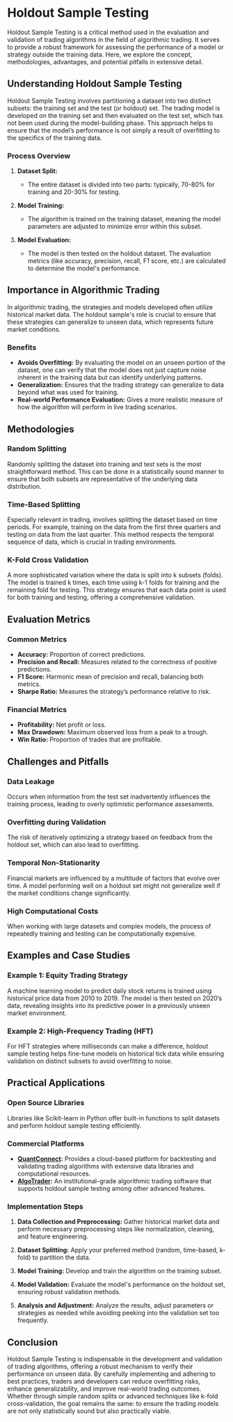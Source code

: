 # Holdout Sample Testing

Holdout Sample Testing is a critical method used in the evaluation and validation of trading algorithms in the field of algorithmic trading. It serves to provide a robust framework for assessing the performance of a model or strategy outside the training data. Here, we explore the concept, methodologies, advantages, and potential pitfalls in extensive detail.

## Understanding Holdout Sample Testing

Holdout Sample Testing involves partitioning a dataset into two distinct subsets: the training set and the test (or holdout) set. The trading model is developed on the training set and then evaluated on the test set, which has not been used during the model-building phase. This approach helps to ensure that the model’s performance is not simply a result of overfitting to the specifics of the training data.

### Process Overview
1. **Dataset Split:** 
   - The entire dataset is divided into two parts: typically, 70-80% for training and 20-30% for testing.
   
2. **Model Training:** 
   - The algorithm is trained on the training dataset, meaning the model parameters are adjusted to minimize error within this subset.
   
3. **Model Evaluation:** 
   - The model is then tested on the holdout dataset. The evaluation metrics (like accuracy, precision, recall, F1 score, etc.) are calculated to determine the model's performance.

## Importance in Algorithmic Trading

In algorithmic trading, the strategies and models developed often utilize historical market data. The holdout sample's role is crucial to ensure that these strategies can generalize to unseen data, which represents future market conditions.

### Benefits
- **Avoids Overfitting:** By evaluating the model on an unseen portion of the dataset, one can verify that the model does not just capture noise inherent in the training data but can identify underlying patterns.
- **Generalization:** Ensures that the trading strategy can generalize to data beyond what was used for training.
- **Real-world Performance Evaluation:** Gives a more realistic measure of how the algorithm will perform in live trading scenarios.

## Methodologies

### Random Splitting
Randomly splitting the dataset into training and test sets is the most straightforward method. This can be done in a statistically sound manner to ensure that both subsets are representative of the underlying data distribution.

### Time-Based Splitting
Especially relevant in trading, involves splitting the dataset based on time periods. For example, training on the data from the first three quarters and testing on data from the last quarter. This method respects the temporal sequence of data, which is crucial in trading environments.

### K-Fold Cross Validation
A more sophisticated variation where the data is split into k subsets (folds). The model is trained k times, each time using k-1 folds for training and the remaining fold for testing. This strategy ensures that each data point is used for both training and testing, offering a comprehensive validation.

## Evaluation Metrics

### Common Metrics
- **Accuracy:** Proportion of correct predictions.
- **Precision and Recall:** Measures related to the correctness of positive predictions.
- **F1 Score:** Harmonic mean of precision and recall, balancing both metrics.
- **Sharpe Ratio:** Measures the strategy’s performance relative to risk.

### Financial Metrics
- **Profitability:** Net profit or loss.
- **Max Drawdown:** Maximum observed loss from a peak to a trough.
- **Win Ratio:** Proportion of trades that are profitable.

## Challenges and Pitfalls

### Data Leakage
Occurs when information from the test set inadvertently influences the training process, leading to overly optimistic performance assessments.

### Overfitting during Validation
The risk of iteratively optimizing a strategy based on feedback from the holdout set, which can also lead to overfitting.

### Temporal Non-Stationarity
Financial markets are influenced by a multitude of factors that evolve over time. A model performing well on a holdout set might not generalize well if the market conditions change significantly.

### High Computational Costs
When working with large datasets and complex models, the process of repeatedly training and testing can be computationally expensive.

## Examples and Case Studies

### Example 1: Equity Trading Strategy
A machine learning model to predict daily stock returns is trained using historical price data from 2010 to 2019. The model is then tested on 2020’s data, revealing insights into its predictive power in a previously unseen market environment.

### Example 2: High-Frequency Trading (HFT)
For HFT strategies where milliseconds can make a difference, holdout sample testing helps fine-tune models on historical tick data while ensuring validation on distinct subsets to avoid overfitting to noise.

## Practical Applications

### Open Source Libraries
Libraries like Scikit-learn in Python offer built-in functions to split datasets and perform holdout sample testing efficiently.

### Commercial Platforms
- **[QuantConnect](https://www.quantconnect.com/):** Provides a cloud-based platform for backtesting and validating trading algorithms with extensive data libraries and computational resources.
- **[AlgoTrader](https://www.algotrader.com/):** An institutional-grade algorithmic trading software that supports holdout sample testing among other advanced features.

### Implementation Steps
1. **Data Collection and Preprocessing:** Gather historical market data and perform necessary preprocessing steps like normalization, cleaning, and feature engineering.
   
2. **Dataset Splitting:** Apply your preferred method (random, time-based, k-fold) to partition the data.
   
3. **Model Training:** Develop and train the algorithm on the training subset.
   
4. **Model Validation:** Evaluate the model's performance on the holdout set, ensuring robust validation methods.

5. **Analysis and Adjustment:** Analyze the results, adjust parameters or strategies as needed while avoiding peeking into the validation set too frequently.

## Conclusion

Holdout Sample Testing is indispensable in the development and validation of trading algorithms, offering a robust mechanism to verify their performance on unseen data. By carefully implementing and adhering to best practices, traders and developers can reduce overfitting risks, enhance generalizability, and improve real-world trading outcomes. Whether through simple random splits or advanced techniques like k-fold cross-validation, the goal remains the same: to ensure the trading models are not only statistically sound but also practically viable.
